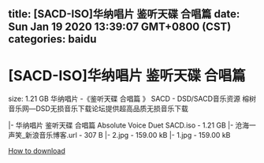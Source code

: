 
title: [SACD-ISO]华纳唱片 鉴听天碟 合唱篇
date: Sun Jan 19 2020 13:39:07 GMT+0800 (CST)    
categories: baidu
---

# [SACD-ISO]华纳唱片 鉴听天碟 合唱篇
size: 1.21 GB
 华纳唱片 -《鉴听天碟 合唱篇 》 SACD - DSD/SACD音乐资源 榕树音乐网—DSD无损音乐下载论坛提供超高品质无损音乐下载
 
|- 华纳唱片 鉴听天碟 合唱篇 Absolute Voice Duet SACD.iso - 1.21 GB
|- 沧海一声笑_新浪音乐博客.url - 307 B
|- 2.jpg - 159.00 kB
|- 1.jpg - 159.00 kB

[How to download](https://bpcam.bemobtrk.com/go/2ceec3aa-1ca2-46d6-b9ff-aaa5c184517c?jno=3386)